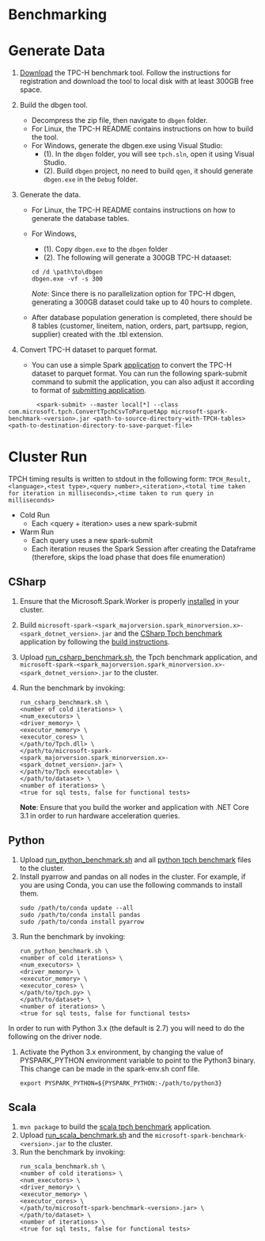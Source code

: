 Benchmarking
===

# Generate Data
1. [Download](http://www.tpc.org/tpc_documents_current_versions/current_specifications.asp) the TPC-H benchmark tool.
Follow the instructions for registration and download the tool to local disk with at least 300GB free space.

2. Build the dbgen tool.
    - Decompress the zip file, then navigate to `dbgen` folder.
    - For Linux, the TPC-H README contains instructions on how to build the tool.
    - For Windows, generate the dbgen.exe using Visual Studio:
        - (1). In the `dbgen` folder, you will see `tpch.sln`, open it using Visual Studio.
        - (2). Build `dbgen` project, no need to build `qgen`, it should generate `dbgen.exe` in the `Debug` folder.

3. Generate the data.
    - For Linux, the TPC-H README contains instructions on how to generate the database tables.
    - For Windows,
        - (1). Copy `dbgen.exe` to the `dbgen` folder
        - (2). The following will generate a 300GB TPC-H dataaset:
        ```shell
        cd /d \path\to\dbgen
        dbgen.exe -vf -s 300
        ```
        *Note*: Since there is no parallelization option for TPC-H dbgen, generating a 300GB dataset could take up to 40 hours to complete.

    - After database population generation is completed, there should be 8 tables (customer, lineitem, nation, orders, part, partsupp, region, supplier) created with the .tbl extension.

4. Convert TPC-H dataset to parquet format.
    - You can use a simple Spark [application](https://github.com/dotnet/spark/blob/master/benchmark/scala/src/main/scala/com/microsoft/tpch/ConvertTpchCsvToParquetApp.scala) to convert the TPC-H dataset to parquet format. You can run the following spark-submit command to submit the application, you can also adjust it according to format of [submitting application](https://spark.apache.org/docs/latest/submitting-applications.html).
```
        <spark-submit> --master local[*] --class com.microsoft.tpch.ConvertTpchCsvToParquetApp microsoft-spark-benchmark-<version>.jar <path-to-source-directory-with-TPCH-tables> <path-to-destination-directory-to-save-parquet-file>
```

# Cluster Run
TPCH timing results is written to stdout in the following form: `TPCH_Result,<language>,<test type>,<query number>,<iteration>,<total time taken for iteration in milliseconds>,<time taken to run query in milliseconds>`

- Cold Run
   - Each <query + iteration> uses a new spark-submit
- Warm Run
   - Each query uses a new spark-submit
   - Each iteration reuses the Spark Session after creating the Dataframe (therefore, skips the load phase that does file enumeration)

## CSharp
1. Ensure that the Microsoft.Spark.Worker is properly [installed](../deployment/README.md#cloud-deployment) in your cluster.
2. Build `microsoft-spark-<spark_majorversion.spark_minorversion.x>-<spark_dotnet_version>.jar` and the [CSharp Tpch benchmark](csharp/Tpch) application by following the [build instructions](../README.md#building-from-source).
3. Upload [run_csharp_benchmark.sh](run_csharp_benchmark.sh), the Tpch benchmark application, and `microsoft-spark-<spark_majorversion.spark_minorversion.x>-<spark_dotnet_version>.jar` to the cluster.
4. Run the benchmark by invoking:
    ```shell
    run_csharp_benchmark.sh \
    <number of cold iterations> \
    <num_executors> \
    <driver_memory> \
    <executor_memory> \
    <executor_cores> \
    </path/to/Tpch.dll> \
    </path/to/microsoft-spark-<spark_majorversion.spark_minorversion.x>-<spark_dotnet_version>.jar> \
    </path/to/Tpch executable> \
    </path/to/dataset> \
    <number of iterations> \
    <true for sql tests, false for functional tests>
    ```

    **Note**: Ensure that you build the worker and application with .NET Core 3.1 in order to run hardware acceleration queries.


## Python
1. Upload [run_python_benchmark.sh](run_python_benchmark.sh) and all [python tpch benchmark](python/) files to the cluster.
2. Install pyarrow and pandas on all nodes in the cluster. For example, if you are using Conda, you can use the following commands to install them.
    ```shell
    sudo /path/to/conda update --all
    sudo /path/to/conda install pandas
    sudo /path/to/conda install pyarrow
    ```
3. Run the benchmark by invoking:
    ```shell
    run_python_benchmark.sh \
    <number of cold iterations> \
    <num_executors> \
    <driver_memory> \
    <executor_memory> \
    <executor_cores> \
    </path/to/tpch.py> \
    </path/to/dataset> \
    <number of iterations> \
    <true for sql tests, false for functional tests>
    ```
In order to run with Python 3.x (the default is 2.7) you will need to do the following on the driver node.
1. Activate the Python 3.x environment, by changing the value of PYSPARK_PYTHON environment variable to point to the Python3 binary. This change can be made in the spark-env.sh conf file.
    ```shell
    export PYSPARK_PYTHON=${PYSPARK_PYTHON:-/path/to/python3}
    ```

## Scala
1. `mvn package` to build the [scala tpch benchmark](scala/) application.
2. Upload [run_scala_benchmark.sh](run_scala_benchmark.sh) and the `microsoft-spark-benchmark-<version>.jar` to the cluster.
3. Run the benchmark by invoking:
    ```shell
    run_scala_benchmark.sh \
    <number of cold iterations> \
    <num_executors> \
    <driver_memory> \
    <executor_memory> \
    <executor_cores> \
    </path/to/microsoft-spark-benchmark-<version>.jar> \
    </path/to/dataset> \
    <number of iterations> \
    <true for sql tests, false for functional tests>
    ```
